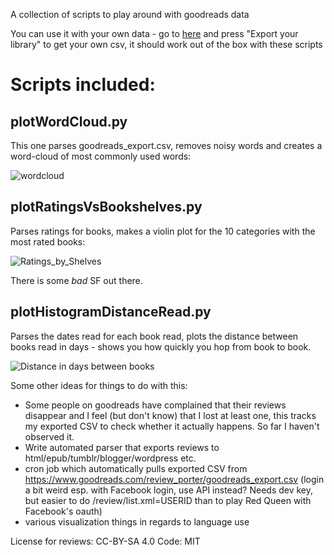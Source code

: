 A collection of scripts to play around with goodreads data

You can use it with your own data - go to [here](https://www.goodreads.com/review/import) and press "Export your library" to get your own csv, it should work out of the box with these scripts

# Scripts included:

## plotWordCloud.py

This one parses goodreads_export.csv, removes noisy words and creates a word-cloud of most commonly used words:

![wordcloud](https://raw.github.com/philippbayer/my_goodreads_shelves/master/GR_wordcloud.png)

## plotRatingsVsBookshelves.py

Parses ratings for books, makes a violin plot for the 10 categories with the most rated books:

![Ratings_by_Shelves](https://raw.github.com/philippbayer/my_goodreads_shelves/master/categories_violinplot.png)

There is some *bad* SF out there.

## plotHistogramDistanceRead.py

Parses the dates read for each book read, plots the distance between books read in days - shows you how quickly you hop from book to book.

![Distance in days between books](https://raw.github.com/philippbayer/my_goodreads_shelves/master/Histogram_Days_Read_Distance.png)

Some other ideas for things to do with this:

- Some people on goodreads have complained that their reviews disappear and I feel (but don't know) that I lost at least one, this tracks my exported CSV to check whether it actually happens. So far I haven't observed it.
- Write automated parser that exports reviews to html/epub/tumblr/blogger/wordpress etc.
- cron job which automatically pulls exported CSV from https://www.goodreads.com/review_porter/goodreads_export.csv (login a bit weird esp. with Facebook login, use API instead? Needs dev key, but easier to do /review/list.xml=USERID than to play Red Queen with Facebook's oauth)
- various visualization things in regards to language use

License for reviews: CC-BY-SA 4.0
Code: MIT
